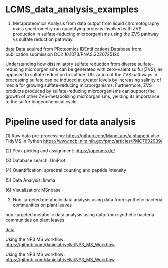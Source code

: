 # LCMS_data_analysis_examples
1. Metaproteomics Analysis from data output from liquid chromotography mass spectrometry run quantifying proteins involved with ZVS production in sulfate-reducing microorganisms using the ZVS pathway vs sulfate reduction pathway.

[data](https://www.ebi.ac.uk/pride/archive/projects/PXD040825)
Data aquired from PRoteomics IDEntifications Database from publication submission DOI: 10.1073/PNAS.2220725120

Understanding how dissimilatory sulfate reduction from diverse sulfate-reducing microorganisms can be generated with zero-valent sulfur(ZVS), as opposed to sulfate reduction to sulfide. Utilization of the ZVS pathways in processing sulfate can be induced at greater levels by increasing salinity of media for growing sulfate-reducing microorganisms. Furthermore, ZVS products produced by sulfate-reducing microorganisms can support the growth of other ZVS-metabolizing microorganisms, yielding its importance to the sulfur biogeochemical cycle. 

# Pipeline used for data analysis
(1) Raw data pre-processing: https://github.com/MannLabs/alphapept
also: TidyMS in Python
https://www.ncbi.nlm.nih.gov/pmc/articles/PMC7602939/

(2) Peak picking and assignment: https://openms.de/

(3) Database search: UniProt

(4) Quantification: sprectral counting and peptide intensity

(5) Data Analysis: limma

(6) Visualization: MSnbase


2. Non-targeted metabolic data analysis using data from synthetic bacteria communities on plant leaves

non-targeted metabolic data analysis using data from synthetic bacteria communities on plant leaves

[data](https://massive.ucsd.edu/ProteoSAFe/dataset.jsp?task=603ea096517b4d5897ead98b070fc7f0)

Using the NP3 MS workflow:
https://github.com/danielatrivella/NP3_MS_Workflow


Using the NP3 MS workflow: https://github.com/danielatrivella/NP3_MS_Workflow
